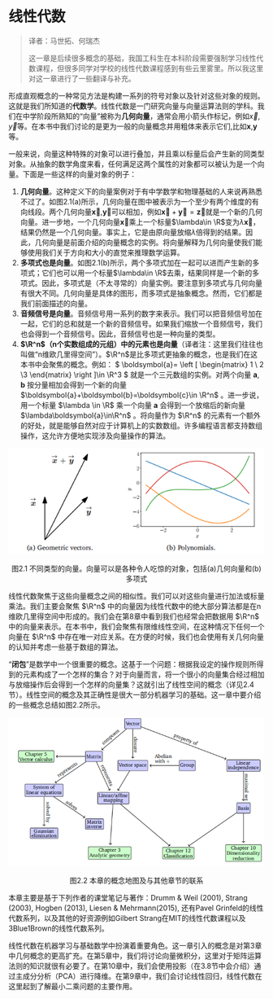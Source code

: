 # 线性代数
> 译者：马世拓、何瑞杰
> 
> 这一章是后续很多概念的基础，我国工科生在本科阶段需要强制学习线性代数课程，但很多同学对学校的线性代数课程感到有些云里雾里。所以我这里对这一章进行了一些翻译与补充。

形成直观概念的一种常见方法是构建一系列的符号对象以及针对这些对象的规则。这就是我们所知道的**代数学**。线性代数是一门研究向量与向量运算法则的学科。我们在中学阶段所熟知的“向量”被称为**几何向量**，通常会用小箭头作标记，例如$\vec{x}$, $\vec{y}$等。在本书中我们讨论的是更为一般的向量概念并用粗体来表示它们,比如$\boldsymbol{x}$,$\boldsymbol{y}$等。

一般来说，向量这种特殊的对象可以进行叠加，并且乘以标量后会产生新的同类型对象。从抽象的数学角度来看，任何满足这两个属性的对象都可以被认为是一个向量。下面是一些这样的向量对象的例子：

1. **几何向量**。这种定义下的向量案例对于有中学数学和物理基础的人来说再熟悉不过了。如图2.1(a)所示，几何向量在图中被表示为一个至少有两个维度的有向线段。两个几何向量$\boldsymbol{\vec{x}}$,$\boldsymbol{\vec{y}}$可以相加，例如$\boldsymbol{\vec{x}}+\boldsymbol{\vec{y}}=\boldsymbol{\vec{z}}$就是一个新的几何向量。进一步地，一个几何向量$\boldsymbol{\vec{x}}$乘上一个标量$\lambda\in \R$变为$\lambda\boldsymbol{\vec{x}}$，结果仍然是一个几何向量。事实上，它是由原向量放缩$\lambda$倍得到的结果。因此，几何向量是前面介绍的向量概念的实例。将向量解释为几何向量使我们能够使用我们关于方向和大小的直觉来推理数学运算。
2. **多项式也是向量**。如图2.1(b)所示，两个多项式加在一起可以进而产生新的多项式；它们也可以用一个标量$\lambda\in \R$去乘，结果同样是一个新的多项式。因此，多项式是（不太寻常的）向量实例。要注意到多项式与几何向量有很大不同。几何向量是具体的图形，而多项式是抽象概念。然而，它们都是我们前面描述的向量。
3. **音频信号是向量**。音频信号用一系列的数字来表示。我们可以把音频信号加在一起，它们的总和就是一个新的音频信号。如果我们缩放一个音频信号，我们也会得到一个音频信号。因此，音频信号也是一种向量的类型。
4. **$\R^n$（n个实数组成的元组）中的元素也是向量**（译者注：这里我们往往也叫做“n维欧几里得空间”）。$\R^n$是比多项式更抽象的概念，也是我们在这本书中会聚焦的概念。例如：
$
\boldsymbol{a}=
\left [
\begin{matrix}
1 \\ 2 \\3
\end{matrix}
\right ]\in \R^3
$
就是一个三元数组的实例。对两个向量 $\boldsymbol{a}$, $\boldsymbol{b}$ 按分量相加会得到一个新的向量  $\boldsymbol{a}+\boldsymbol{b}=\boldsymbol{c}\in \R^n$ 。进一步说，用一个标量 $\lambda \in \R$ 乘一个向量 $\boldsymbol{a}$ 会得到一个放缩后的新向量 $\lambda\boldsymbol{a}\in\R^n$ 。将向量作为 $\R^n$ 的元素有一个额外的好处，就是能够自然对应于计算机上的实数数组。许多编程语言都支持数组操作，这允许方便地实现涉及向量操作的算法。

![图2.1](./attachments/2-1.png)
<center>图2.1 不同类型的向量。向量可以是各种令人吃惊的对象，包括(a)几何向量和(b)多项式</center>

线性代数聚焦于这些向量概念之间的相似性。我们可以对这些向量进行加法或标量乘法。我们主要会聚焦 $\R^n$ 中的向量因为线性代数中的绝大部分算法都是在n维欧几里得空间中形成的。我们会在第8章中看到我们也经常会把数据用 $\R^n$ 中的向量来表示。在本书中，我们会聚焦有限维线性空间，在这种情况下任何一个向量在 $\R^n$ 中存在唯一对应关系。在方便的时候，我们也会使用有关几何向量的认知并考虑一些基于数组的算法。

“**闭包**”是数学中一个很重要的概念。这基于一个问题：根据我设定的操作规则所得到的元素构成了一个怎样的集合？对于向量而言，将一个很小的向量集合经过相加与放缩操作后会得到一个怎样的向量集？这就引出了线性空间的概念（详见2.4节）。线性空间的概念及其正确性是很大一部分机器学习的基础。这一章中要介绍的一些概念总结如图2.2所示。

![图2.2](./attachments/2-2.png)
<center>图2.2 本章的概念地图及与其他章节的联系</center>

本章主要是基于下列作者的课堂笔记与著作：Drumm & Weil (2001), Strang (2003), Hogben (2013), Liesen & Mehrmann(2015), 还有Pavel Grinfeld的线性代数系列，以及其他的好资源例如Gilbert Strang在MIT的线性代数课程以及3Blue1Brown的线性代数系列。

线性代数在机器学习与基础数学中扮演着重要角色。这一章引入的概念是对第3章中几何概念的更高扩充。在第5章中，我们将讨论向量微积分，这里对于矩阵运算法则的知识就很有必要了。在第10章中，我们会使用投影（在3.8节中会介绍）通过主成分分析（PCA）进行降维。在第9章中，我们会讨论线性回归，线性代数在这里起到了解最小二乘问题的主要作用。









